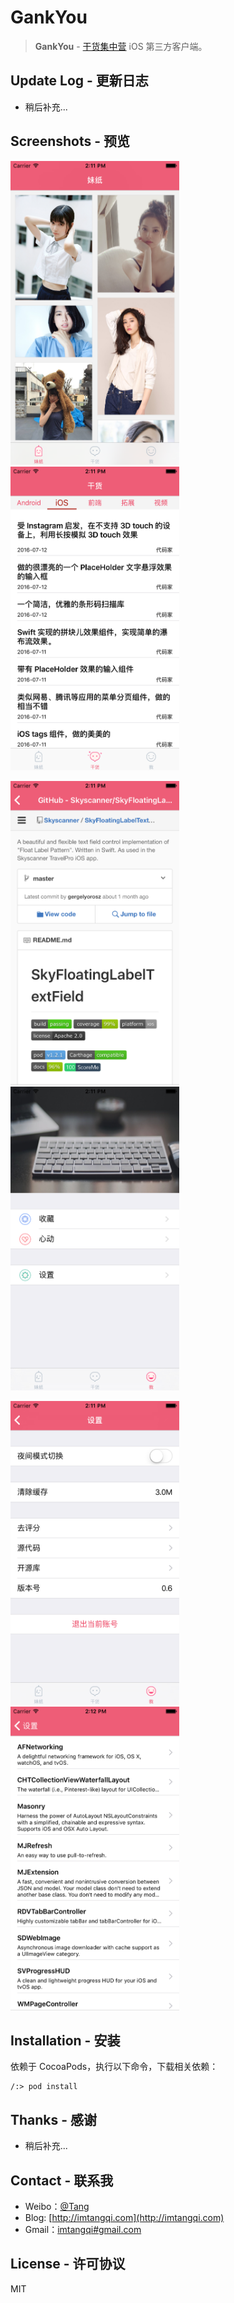 
GankYou
=========

>**GankYou** - [干货集中营](http://gank.io/) iOS 第三方客户端。

## Update Log - 更新日志

- 稍后补充...

## Screenshots - 预览

<img src="Screenshots/SS01.png"  width="270" height="486" />  <img src="Screenshots/SS02.png" width="270" height="486" />

<img src="Screenshots/SS03.png"  width="270" height="486" />  <img src="Screenshots/SS04.png" width="270" height="486" />

<img src="Screenshots/SS05.png"  width="270" height="486" />  <img src="Screenshots/SS06.png" width="270" height="486" />

## Installation - 安装

依赖于 CocoaPods，执行以下命令，下载相关依赖：

    /:> pod install
    
    
## Thanks - 感谢

- 稍后补充...

## Contact - 联系我

- Weibo：[@Tang](http://weibo.com/qiktang)
- Blog: [http://imtangqi.com](http://imtangqi.com)
- Gmail：[imtangqi#gmail.com](mailto:imtangqi@gmail.com "欢迎与我联系")

## License - 许可协议

MIT

